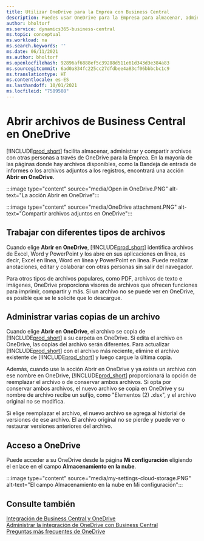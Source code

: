 ```yaml
---
title: Utilizar OneDrive para la Emprea con Business Central
description: Puedes usar OneDrive para la Empresa para almacenar, administrar y compartir archivos, como informes o archivos adjuntos.
author: bholtorf
ms.service: dynamics365-business-central
ms.topic: conceptual
ms.workload: na
ms.search.keywords: ''
ms.date: 06/11/2021
ms.author: bholtorf
ms.openlocfilehash: 92896af6888ef5c39288d511e61d343d3e384a83
ms.sourcegitcommit: 6ad0a834fc225cc27dfdbee4a83cf06bbbcbc1c9
ms.translationtype: HT
ms.contentlocale: es-ES
ms.lasthandoff: 10/01/2021
ms.locfileid: "7589508"
---
```

# <a name="opening-business-central-files-in-onedrive"></a>Abrir archivos de Business Central en OneDrive
[!INCLUDE[prod_short](includes/prod_short.md)] facilita almacenar, administrar y compartir archivos con otras personas a través de OneDrive para la Emprea. En la mayoría de las páginas donde hay archivos disponibles, como la Bandeja de entrada de informes o los archivos adjuntos a los registros, encontrará una acción **Abrir en OneDrive**.

:::image type="content" source="media/Open in OneDrive.PNG" alt-text="La acción Abrir en OneDrive":::

 
:::image type="content" source="media/OneDrive attachment.PNG" alt-text="Compartir archivos adjuntos en OneDrive":::

## <a name="working-with-different-types-of-files"></a>Trabajar con diferentes tipos de archivos
Cuando elige **Abrir en OneDrive**, [!INCLUDE[prod_short](includes/prod_short.md)] identifica archivos de Excel, Word y PowerPoint y los abre en sus aplicaciones en línea, es decir, Excel en línea, Word en línea y PowerPoint en línea. Puede realizar anotaciones, editar y colaborar con otras personas sin salir del navegador. 

Para otros tipos de archivos populares, como PDF, archivos de texto e imágenes, OneDrive proporciona visores de archivos que ofrecen funciones para imprimir, compartir y más. Si un archivo no se puede ver en OneDrive, es posible que se le solicite que lo descargue. 

## <a name="managing-multiple-copies-of-a-file"></a>Administrar varias copias de un archivo
Cuando elige **Abrir en OneDrive**, el archivo se copia de [!INCLUDE[prod_short](includes/prod_short.md)] a su carpeta en OneDrive. Si edita el archivo en OneDrive, las copias del archivo serán diferentes. Para actualizar [!INCLUDE[prod_short](includes/prod_short.md)] con el archivo más reciente, elimine el archivo existente de [!INCLUDE[prod_short](includes/prod_short.md)] y luego cargue la última copia.

Además, cuando use la acción Abrir en OneDrive y ya exista un archivo con ese nombre en OneDrive, [!INCLUDE[prod_short](includes/prod_short.md)] proporcionará la opción de reemplazar el archivo o de conservar ambos archivos. Si opta por conservar ambos archivos, el nuevo archivo se copia en OneDrive y su nombre de archivo recibe un sufijo, como "Elementos (2) .xlsx", y el archivo original no se modifica. 

Si elige reemplazar el archivo, el nuevo archivo se agrega al historial de versiones de ese archivo. El archivo original no se pierde y puede ver o restaurar versiones anteriores del archivo. 

## <a name="accessing-your-onedrive"></a>Acceso a OneDrive
Puede acceder a su OneDrive desde la página **Mi configuración** eligiendo el enlace en el campo **Almacenamiento en la nube**.

:::image type="content" source="media/my-settings-cloud-storage.PNG" alt-text="El campo Almacenamiento en la nube en Mi configuración":::

<!--## Extending the Connection to OneDrive
You can create an extension and connect it to... For more information, see...-->

## <a name="see-also"></a>Consulte también
[Integración de Business Central y OneDrive](across-onedrive-overview.md)  
[Administrar la integración de OneDrive con Business Central](admin-onedrive-integration.md)  
[Preguntas más frecuentes de OneDrive](admin-onedrive-faq.md)